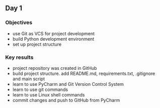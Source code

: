 ## Day 1
### Objectives
- use Git as VCS for project development
- build Python development environment
- set up project structure

### Key results
- project repository was created in GitHub
- build project structure. add README.md, requirements.txt, .gitignore and main script
- learn to use PyCharm and Git Version Control System
- learn to use git commands
- learn to use Linux shell commands
- commit changes and push to GitHub from PyCharm